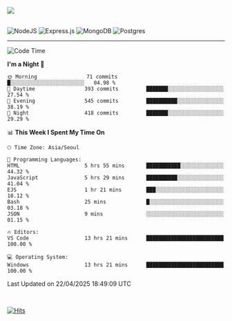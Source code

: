 ![](https://github-readme-stats.vercel.app/api?username=hqnseung&theme=dark&show_icons=true&hide_border=false&include_all_commits=false&count_private=true) <br/><br/>

![NodeJS](https://img.shields.io/badge/node.js-6DA55F?style=for-the-badge&logo=node.js&logoColor=white) 
![Express.js](https://img.shields.io/badge/express.js-%23404d59.svg?style=for-the-badge&logo=express&logoColor=%2361DAFB) ![MongoDB](https://img.shields.io/badge/MongoDB-%234ea94b.svg?style=for-the-badge&logo=mongodb&logoColor=white) ![Postgres](https://img.shields.io/badge/postgres-%23316192.svg?style=for-the-badge&logo=postgresql&logoColor=white)

---


<!--START_SECTION:waka-->
![Code Time](http://img.shields.io/badge/Code%20Time-300%20hrs%2027%20mins-blue)

**I'm a Night 🦉** 

```text
🌞 Morning                71 commits          █░░░░░░░░░░░░░░░░░░░░░░░░   04.98 % 
🌆 Daytime                393 commits         ███████░░░░░░░░░░░░░░░░░░   27.54 % 
🌃 Evening                545 commits         ██████████░░░░░░░░░░░░░░░   38.19 % 
🌙 Night                  418 commits         ███████░░░░░░░░░░░░░░░░░░   29.29 % 
```


📊 **This Week I Spent My Time On** 

```text
🕑︎ Time Zone: Asia/Seoul

💬 Programming Languages: 
HTML                     5 hrs 55 mins       ███████████░░░░░░░░░░░░░░   44.32 % 
JavaScript               5 hrs 29 mins       ██████████░░░░░░░░░░░░░░░   41.04 % 
EJS                      1 hr 21 mins        ███░░░░░░░░░░░░░░░░░░░░░░   10.12 % 
Bash                     25 mins             █░░░░░░░░░░░░░░░░░░░░░░░░   03.18 % 
JSON                     9 mins              ░░░░░░░░░░░░░░░░░░░░░░░░░   01.15 % 

🔥 Editors: 
VS Code                  13 hrs 21 mins      █████████████████████████   100.00 % 

💻 Operating System: 
Windows                  13 hrs 21 mins      █████████████████████████   100.00 % 
```


 Last Updated on 22/04/2025 18:49:09 UTC
<!--END_SECTION:waka-->

<br>

[![Hits](https://hits.seeyoufarm.com/api/count/incr/badge.svg?url=https%3A%2F%2Fgithub.com%2Fhqnseung&count_bg=%2379C83D&title_bg=%23555555&icon=&icon_color=%23E7E7E7&title=hits&edge_flat=false)](https://hits.seeyoufarm.com)

